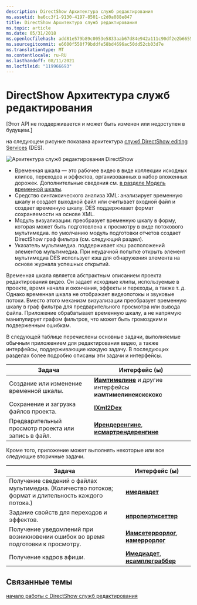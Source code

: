 ```yaml
---
description: DirectShow Архитектура служб редактирования
ms.assetid: ba6cc3f1-9130-4197-8501-c2d0a088e847
title: DirectShow Архитектура служб редактирования
ms.topic: article
ms.date: 05/31/2018
ms.openlocfilehash: add81e579b89c0053e5833aab67d84e942a111c90df2e2b665531c507f7be1e9
ms.sourcegitcommit: e6600f550f79bddfe58bd4696ac50dd52cb03d7e
ms.translationtype: MT
ms.contentlocale: ru-RU
ms.lasthandoff: 08/11/2021
ms.locfileid: "119966693"
---
```

# <a name="directshow-editing-services-architecture"></a>DirectShow Архитектура служб редактирования

\[Этот API не поддерживается и может быть изменен или недоступен в будущем.\]

на следующем рисунке показана архитектура [служб DirectShow editing Services](directshow-editing-services.md) (DES).

![Архитектура служб редактирования DirectShow](images/architecture.png)

-   Временная шкала — это рабочее видео в виде коллекции исходных клипов, переходов и эффектов, организованных в набор вложенных дорожек. Дополнительные сведения см. [в разделе Модель временной шкалы](the-timeline-model.md).
-   Средство синтаксического анализа XML: анализирует временную шкалу и создает выходной файл или считывает входной файл и создает временную шкалу. DES поддерживает формат сохраняемости на основе XML.
-   Модуль визуализации: преобразует временную шкалу в форму, которая может быть подготовлена к просмотру в виде потокового мультимедиа. по умолчанию модуль подготовки отчетов создает DirectShow граф фильтра (см. следующий раздел).
-   Указатель мультимедиа. поддерживает кэш расположений элементов мультимедиа. При неудачной попытке открыть элемент мультимедиа DES использует кэш для обнаружения элемента на основе журнала успешных открытий.

Временная шкала является абстрактным описанием проекта редактирования видео. Он задает исходные клипы, используемые в проекте, время начала и окончания, эффекты и переходы, а также т. д. Однако временная шкала не отображает видеопотокы и звуковые потоки. Вместо этого механизм визуализации преобразует временную шкалу в граф фильтра для предварительного просмотра или вывода файла. Приложение обрабатывает временную шкалу, а не напрямую манипулирует графом фильтров, что может быть громоздким и подверженным ошибкам.

В следующей таблице перечислены основные задачи, выполняемые обычным приложением для редактирования видео, а также интерфейсы, поддерживающие каждую задачу. В последующих разделах более подробно описаны эти задачи и интерфейсы.



| Задача                                     | Интерфейс (ы)                                                                             |
|------------------------------------------|------------------------------------------------------------------------------------------|
| Создание или изменение временной шкалы.          | [**Иамтимелине**](iamtimeline.md) и другие интерфейсы **иамтимелинекскскскс**          |
| Сохранение и загрузка файлов проекта.             | [**IXml2Dex**](ixml2dex.md)                                                             |
| Предварительный просмотр проекта или запись в файл. | [**Ирендеренгине**](irenderengine.md), [ **исмартрендеренгине**](ismartrenderengine.md) |



 

Кроме того, приложение может выполнять некоторые или все следующие вторичные задачи.



| Задача                                                                                           | Интерфейс (ы)                                                                 |
|------------------------------------------------------------------------------------------------|------------------------------------------------------------------------------|
| Получение сведений о файлах мультимедиа. (Количество потоков; формат и длительность каждого потока.) | [**имедиадет**](imediadet.md)                                               |
| Задание свойств для переходов и эффектов.                                                     | [**ипропертисеттер**](ipropertysetter.md)                                   |
| Получение уведомлений при возникновении ошибок во время подготовки к просмотру.                                       | [**Иамсетеррорлог**](iamseterrorlog.md), [ **иамеррорлог**](iamerrorlog.md) |
| Получение кадров афиши.                                                                        | [**Имедиадет**](imediadet.md), [ **исамплеграббер**](isamplegrabber.md)     |



 

## <a name="related-topics"></a>Связанные темы

<dl> <dt>

[начало работы с DirectShow служб редактирования](getting-started-with-directshow-editing-services.md)
</dt> </dl>

 

 



